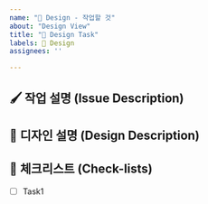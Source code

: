 ```yaml
---
name: "🎨 Design - 작업할 것"
about: "Design View"
title: "🎨 Design Task"
labels: 🎨 Design
assignees: ''

---
```


## 🖌️ 작업 설명 (Issue Description)
[//]: # (해당 이슈에 대한 작업 설명을 작성해주세요.)

## 🎨 디자인 설명 (Design Description)
[//]: # (디자인의 세부 내용을 설명해주세요.)

## 📝 체크리스트 (Check-lists)
[//]: # (디자인 업무에 대한 체크리스트를 작성해주세요.)
- [ ] Task1